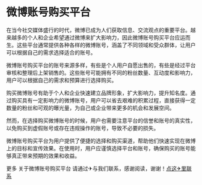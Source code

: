 # 微博账号购买平台

在当今社交媒体盛行的时代，微博已成为人们获取信息、交流观点的重要平台。越来越多的个人和企业希望通过微博来扩大影响力，因此微博账号购买平台应运而生。这些平台通常提供各种各样的微博账号，涵盖了不同领域和受众群体，让用户可以根据自己的需求选择适合的账号。

微博账号购买平台的账号来源多样，有些是个人用户自愿出售的，有些是经过平台审核和整理后上架销售的。这些账号可能拥有不同的粉丝数量、互动度和影响力，用户可以根据自己的需求和预算进行选择购买。

购买微博账号有助于个人和企业快速建立品牌形象，扩大影响力，提升知名度。通过购买具有一定影响力的微博账号，用户可以省去艰难的积累过程，直接获得一定数量的粉丝和可观的曝光量，为自己或企业带来更多的机会和发展空间。

然而，在选择购买微博账号的时候，用户也需要注意平台的信誉和账号的真实性，以免购买到虚假账号或存在违规操作的账号，导致不必要的损失。

微博账号购买平台为用户提供了便捷的选择和购买渠道，帮助他们快速实现在微博上的目标和宣传效果。在使用时，用户应谨慎选择平台和账号，确保购买的账号能够真正带来预期的效果和收益。

更多 关于微博账号购买平台 请通过✈与我们联系，感谢阅读，谢谢！[点这✈里联系](https://ads.k02.cc)